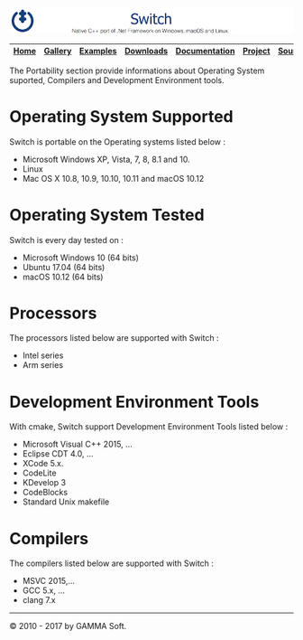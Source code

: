 ![Switch Header](Pictures/SwitchNativeC++port.png)

| [Home](Home.md) | [Gallery](Gallery.md) | [Examples](Examples.md) | [Downloads](Downloads.md) | [Documentation](Documentation.md) | [Project](https://sourceforge.net/projects/switchpro) | [Source](https://github.com/gammasoft71/switch) | [License](License.md) | [Contact](Contact.md) | [GAMMA Soft](https://gammasoft71.wixsite.com/gammasoft) |
|-----------------|-----------------------|-------------------------|-------------------------|-----------------------------------|-------------------------------------------------------|-------------------------------------------------|-----------------------|-----------------------|---------------------------------------------------------|

The Portability section provide informations about Operating System suported, Compilers and Development Environment tools.

# Operating System Supported

Switch is portable on the Operating systems listed below :

* Microsoft Windows XP, Vista, 7, 8, 8.1 and 10.
* Linux
* Mac OS X 10.8, 10.9, 10.10, 10.11 and macOS 10.12

# Operating System Tested

Switch is every day tested on :

* Microsoft Windows 10 (64 bits)
* Ubuntu 17.04 (64 bits)
* macOS 10.12 (64 bits)

# Processors

The processors listed below are supported with Switch :

* Intel series
* Arm series

# Development Environment Tools

With cmake, Switch support Development Environment Tools listed below :

* Microsoft Visual C++ 2015, ...
* Eclipse CDT 4.0, ...
* XCode 5.x.
* CodeLite
* KDevelop 3
* CodeBlocks
* Standard Unix makefile

# Compilers

The compilers listed below are supported with Switch :

* MSVC 2015,...
* GCC 5.x, ...
* clang 7.x 

______________________________________________________________________________________________

© 2010 - 2017 by GAMMA Soft.
